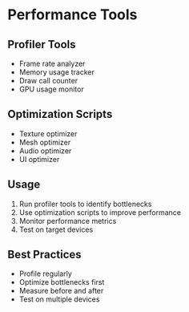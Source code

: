 # Performance Tools

## Profiler Tools
- Frame rate analyzer
- Memory usage tracker
- Draw call counter
- GPU usage monitor

## Optimization Scripts
- Texture optimizer
- Mesh optimizer
- Audio optimizer
- UI optimizer

## Usage
1. Run profiler tools to identify bottlenecks
2. Use optimization scripts to improve performance
3. Monitor performance metrics
4. Test on target devices

## Best Practices
- Profile regularly
- Optimize bottlenecks first
- Measure before and after
- Test on multiple devices

